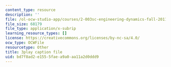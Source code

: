 ```yaml
---
content_type: resource
description: ''
file: /ol-ocw-studio-app/courses/2-003sc-engineering-dynamics-fall-2011/bd7f8ad2e1555faea9a0aa11a2d0ddd9_wERH7LtoUuE.vtt
file_size: 68179
file_type: application/x-subrip
learning_resource_types: []
license: https://creativecommons.org/licenses/by-nc-sa/4.0/
ocw_type: OCWFile
resourcetype: Other
title: 3play caption file
uid: bd7f8ad2-e155-5fae-a9a0-aa11a2d0ddd9
---
```

